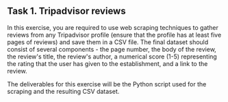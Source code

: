 ﻿
## Task 1. Tripadvisor reviews

In this exercise, you are required to use web scraping techniques to gather reviews from any Tripadvisor profile (ensure that the profile has at least five pages of reviews) and save them in a CSV file. The final dataset should consist of several components - the page number, the body of the review, the review's title, the review's author, a numerical score (1-5) representing the rating that the user has given to the establishment, and a link to the review.

The deliverables for this exercise will be the Python script used for the scraping and the resulting CSV dataset.
